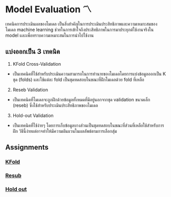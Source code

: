 # Model Evaluation 〽️

เทคนิคการประเมินผลของโมเดล เป็นสิ่งสำคัญในการประเมินประสิทธิภาพและความเหมาะสมของโมเดล machine learning ช่วยในการเข้าใจถึงประสิทธิภาพในการมาประยุกต์ใช้งานจริงใน model และเพื่อทราบความเหมาะสมในการนำไปใช้งาน

## แบ่งออกเป็น 3 เทคนิค

1. KFold Cross-Validation 
- เป็นเทคนิคที่ใช้สำหรับประเมินความสามารถในการทำนายของโมเดลโดยการแบ่งข้อมูลออกเป็น K ชุด (folds) และใช้แต่ละ fold เป็นชุดทดสอบในขณะที่ฝึกโมเดลด้วย fold ที่เหลือ

2. Reseb Validation 
- เป็นเทคนิคที่โมเดลจะถูกฝึกด้วยข้อมูลทั้งหมดที่มีอยู่นอกจากชุด validation ขนาดเล็ก (reseb) ซึ่งใช้สำหรับประเมินประสิทธิภาพของโมเดล

3. Hold-out Validation 
- เป็นเทคนิคที่ใช้ง่ายๆ โดยการเก็บข้อมูลบางส่วนเป็นชุดทดสอบในขณะที่ส่วนที่เหลือใช้สำหรับการฝึก วิธีนี้ง่ายแต่อาจทำให้มีความผันผวนในผลลัพธ์ตามการเลือกสุ่ม

## Assignments

### [KFold](https://github.com/MLol-3/Machine-learning-class67/blob/b37a33e434a4bc87d03d3c083c3ef68f6618a8bc/Model-Evaluation/kfold.ipynb)


### [Resub](https://github.com/MLol-3/Machine-learning-class67/blob/b37a33e434a4bc87d03d3c083c3ef68f6618a8bc/Model-Evaluation/Resub.ipynb)


### [Hold out](https://github.com/MLol-3/Machine-learning-class67/blob/9f8f53df8c52d4e5bc398ef8197806d4ddbe17ca/Model-Evaluation/holdout.ipynb)
